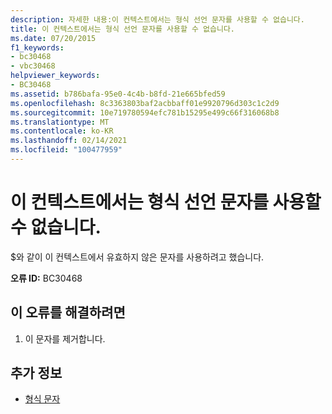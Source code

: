 ```yaml
---
description: 자세한 내용:이 컨텍스트에서는 형식 선언 문자를 사용할 수 없습니다.
title: 이 컨텍스트에서는 형식 선언 문자를 사용할 수 없습니다.
ms.date: 07/20/2015
f1_keywords:
- bc30468
- vbc30468
helpviewer_keywords:
- BC30468
ms.assetid: b786bafa-95e0-4c4b-b8fd-21e665bfed59
ms.openlocfilehash: 8c3363803baf2acbbaff01e9920796d303c1c2d9
ms.sourcegitcommit: 10e719780594efc781b15295e499c66f316068b8
ms.translationtype: MT
ms.contentlocale: ko-KR
ms.lasthandoff: 02/14/2021
ms.locfileid: "100477959"
---
```

# <a name="type-declaration-characters-are-not-valid-in-this-context"></a>이 컨텍스트에서는 형식 선언 문자를 사용할 수 없습니다.

$와 같이 이 컨텍스트에서 유효하지 않은 문자를 사용하려고 했습니다.  
  
 **오류 ID:** BC30468  
  
## <a name="to-correct-this-error"></a>이 오류를 해결하려면  
  
1. 이 문자를 제거합니다.  
  
## <a name="see-also"></a>추가 정보

- [형식 문자](../programming-guide/language-features/data-types/type-characters.md)
